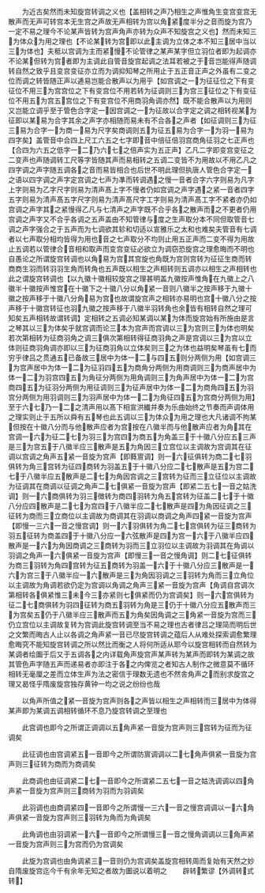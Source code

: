 <!-- { "loadSidebar": true } -->
　　为近古矣然而未知旋宫转调之义也【盖相转之声乃相生之声惟角生变宫变宫无散声而无声可转宫本无生宫之声故无声相转为宫以角紧度半分之音而旋为宫乃一定不易之理今不论某声皆转为宫声角声亦转为众声不知旋宫之义也】然而未知三为体众为用之理也【不论某转为宫即以此主调为立体之本不知三居中当以三为体也】夫秪以宫调为主而紧慢不论管律之某声某字但立羽位者即为起调亦不论某但转为宫者即为主调此自管音旋宫起调之法耳若被之于音岂能得声随调转自然之致乎且变宫变征亦立而为调抑知琴之所用止于五正音正声之外虽有二变之位而调之转皆随正声以逓易岂能合散声以为用乎【如宫调之一为征征位之下有变征位不用三为宫宫位之下有变宫位不用若转为征调则三为宫三征位之下有变征位不用五为宫五宫位之下有变宫位不用商羽角调亦然】既不能合散声以为用则又岂能立调乎至于管色合字定一因宫调之一为征故以合字定之调之相转视某为征即以某易为合字其余之声字亦相随而易未有不合各之声者【如征调则三为征三易为合字一为商一易为尺字矣商调则五为征五易为合字一为羽一易为四字矣】盖管音中合四上尺工六五之七字即音中倍征倍羽宫商角征羽之七正声也【合四为六五之低字一二乃六七之倍声实为五正声】乙凡二字即变宫变征之二变声也声随调转工尺等字皆随其声而易相转之五调二变皆不为用故以不用乙凡之四字调之声字随五调各之音而易皆相合也后世不明此理但执唐人管色合字定一之语以四字调之声字定宫调之七声为凖而转调遇之慢一音者合字六字则易为凡字上字则易为乙字尺字则易为清声髙上字不慢者仍如宫调之声字遇之紧一音者四字五字则易为清声髙五字尺字则易为清声髙尺字工字则易为清声髙工字不紧者亦仍如宫调之声字其之紧慢得乙凡与七清声之声字既不合乎各之散声而之不更者仍用宫调之声字又不合乎各调之五声盖由不知管律与度之生声取分本不同但取管音七调之声字强合之于五声而为七调欲其轸和切适以宣雅乐之太和也难矣夫管音有七调者以七声取分相均皆得为用也音之七声取分不均则止用五正声而二变不得为用故止五调若以管律合音相和取声而变宫变征必欲立为调窃恐旋宫之理愈晦而不明也自愚论之所谓旋宫转调也以角易为宫其宫旋也角既为宫则宫转为征征生商而转商商生羽而转羽羽生角而转角也五声既以相生之声相转则五调亦以相生之声相转也此之谓旋宫转调也【以九徽十徽相较旋宫之理甚明盖九徽按声惟角在九徽上之八徽半十徽按声惟宫在十徽下之十徽八分以角紧一音则八徽半之按声移于九徽十徽之按声移于十徽八分角易为宫也故谓旋宫声之相转亦易明也宫十徽八分之按声移于十徽宫转征也羽九徽之按声移于八徽半羽转角也余皆有相转自然之理可知矣五声相转故谓转调】定相转之五调必知某调以某为体而旋宫始有所施由是言之琴其以三为体矣乎就宫调而论三本为宫声而宫调以三为宫则三为体也明矣若次第相转为征商羽角之调三俱次第相转得征商羽角之声是宫调以三为宫以立体则征商羽角调亦即以三为征商羽角以立体矣则三之为体也益明矣琴虽有七而穷乎律吕之贯通五已备故三居中为体一二与四五则分两侧为用【如宫调三为宫声居中为体一二为征羽四五为商角分两侧为用商调则三为商声居中为体一二为羽宫四五为角征分两侧为用角调则三为角声居中为体一二为宫商四五为征羽分两侧为用征调则三为征声居中为体一二为商角四五为羽宫分两侧为用羽调则三为羽声居中为体一二为角征四五为宫商分两侧为用】至于六七乃一二之清声用以髙下相宣洪纎并奏为乐曲始终之节奏而声调体用之理实则止于五所以舜有五琴也此五调以三为体众为用之理也大凡诸调不拘某但按在十徽八分而与他散声应者为宫按在八徽半而与他散声应者为角其在宫调一六为征二七为羽三为宫四为商五为角盖三于十徽八分应五三声是三为宫五于八徽半应三散声是五为角因三立宫位以主调故为宫调其在征调以宫调之角声五紧一音旋为宫声【即蕤賔调】则一六征俱转为商二七羽俱转为角三宫转为征四商转为羽盖五于十徽八分应二七散声是五为宫二七于八徽半应五散声是二七为角因宫调之三宫转为征而三立征位以主调故为征调其在商调以征调之角声二七俱紧一音旋为宫声【即紧二五七一音之姑洗调】则一六商俱转为羽三徴转为商四羽转为角五宫转为征盖二七于十徽八分应四散声是二七为宫四于八徽半应二七散声是四为角因征调之三征转为商而三立商位以主调故为商调其在羽调以商调之角声四紧一音旋为宫声【即慢一三六一音之慢宫调】则一六羽俱转为角二七宫俱转为征三商转为羽五征转为商盖四于十徽八分应一六弦散声是四为宫一六于八徽半应四散声是一六为角因商调之三商转为羽而三立羽位以主调故为羽调其在角调以羽调之角声一六俱紧一音旋为宫声【即慢三一音之慢角调】则二七征俱转为商三羽转为角四宫转为征五商转为羽盖一六于十徽八分应三散声是一六为宫三于八徽半应一六散声是三为角因羽调之三羽转为角而三立角位以主调故为角调若欲仍定为宫调以角调之角声三紧一音旋为宫声【角调自宫调次第相转各俱紧惟三未今三亦紧则七俱紧而仍为宫调矣】则一六宫俱转为征二七商俱转为羽四征转为商五羽转为角是三仍于十徽八分应五散声而三为宫矣五仍于八徽半应三散声而五为角矣因角调之三角紧一音旋为宫而三仍立宫位以主调故复转为宫调此旋宫转调至当不易之理也古者律吕之理简而明后世之文繁而晦古人止以各调之角声紧一音已尽旋宫转调之蕴后人从难处探索调愈繁理愈晦究不能知旋宫转调之所以然比而衡之人将何所适从耶今以旋宫相转而自然转为某调者绘圗于后又于五调各之内详载角声旋宫声某声转为某声而即转为某调之故其管色声字随五声而递易者亦即注于各之内俾览之者知古人制作之微意莫不循环相转无毫厘之差而立体生声为法之密信于理数无遗也不然舎角声之而别求旋宫之理又曷怪乎隋废旋宫独存黄钟一均之说之纷纷也哉














　　以角声所值之紧一音旋为宫声则各之声皆以相生之声相转而三居中为体得某声即为某调五调相转循环不息乃旋宫转调之至理也













　　此宫调也即今之所谓正调调以五角声紧一音旋为宫声则三宫转为征而为征调矣














　　此征调也由宫调紧五一音即今之所谓防賔调调以二七角声俱紧一音旋为宫声则三征转为商而为商调矣













　　此商调也由征调紧二七一音即今之所谓紧二五七一音之姑洗调调以四角声紧一音旋为宫声则三商转为羽而为羽调矣













　　此羽调也由商调紧四一音即今之所谓慢一三六一音之慢宫调调以一六角声俱紧一音旋为宫声则三羽转为角而为角调矣













　　此角调也由羽调紧一六一音即今之所谓慢三一音之慢角调调以三角声紧一音旋为宫声则三为宫而仍为宫调矣













　　此旋为宫调也由角调紧三一音则仍为宫调矣盖旋宫相转周而复始有天然之妙自隋废旋宫迄今千有余年无知之者故为圗说以着明之
　　辟转繁谬【外调转式转】
